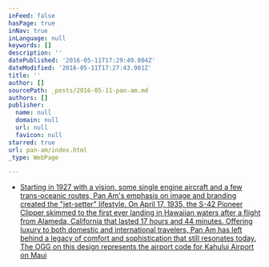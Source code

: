 ```yaml
---
inFeed: false
hasPage: true
inNav: true
inLanguage: null
keywords: []
description: ''
datePublished: '2016-05-11T17:29:49.004Z'
dateModified: '2016-05-11T17:27:43.901Z'
title: ''
author: []
sourcePath: _posts/2016-05-11-pan-am.md
authors: []
publisher:
  name: null
  domain: null
  url: null
  favicon: null
starred: true
url: pan-am/index.html
_type: WebPage

---
```

* [Starting in 1927 with a vision, some single engine aircraft and a few trans-oceanic routes, Pan Am's emphasis on image and branding created the "jet-setter" lifestyle. On April 17, 1935, the S-42 Pioneer Clipper skimmed to the first ever landing in Hawaiian waters after a flight from Alameda, California that lasted 17 hours and 44 minutes. Offering luxury to both domestic and international travelers, Pan Am has left behind a legacy of comfort and sophistication that still resonates today. The OGG on this design represents the airport code for Kahului Airport on Maui][0]

[0]: null
